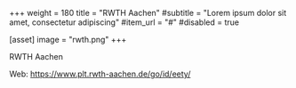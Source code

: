 +++
weight = 180
title = "RWTH Aachen"
#subtitle = "Lorem ipsum dolor sit amet, consectetur adipiscing"
#item_url = "#"
#disabled = true

[asset]
  image = "rwth.png"
+++

RWTH Aachen

Web: https://www.plt.rwth-aachen.de/go/id/eety/